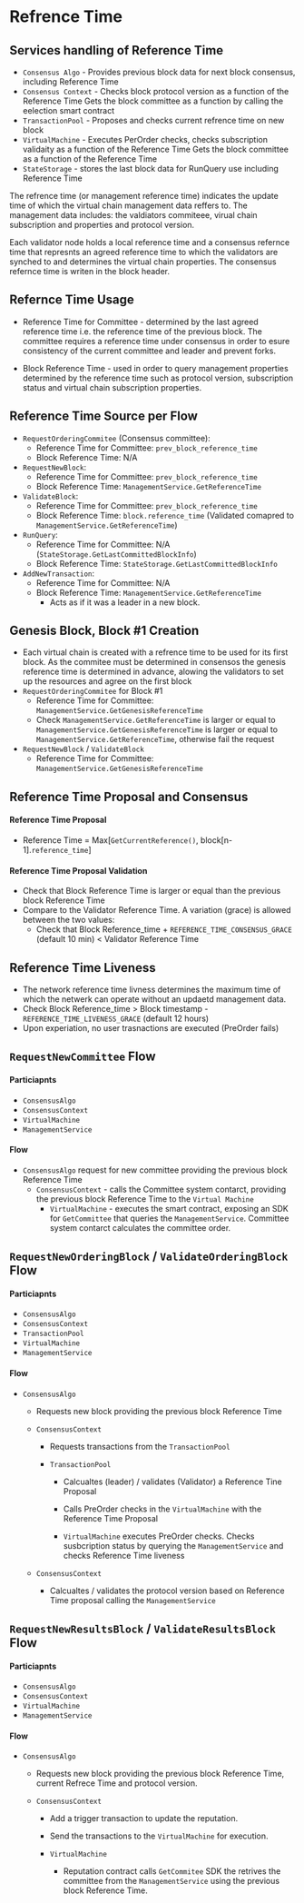 # Refrence Time

## Services handling of Reference Time

* `Consensus Algo` - Provides previous block data for next block consensus, including Reference Time
* `Consensus Context` - Checks block protocol version as a function of the Reference Time
                        Gets the block committee as a function by calling the eelection smart contract
* `TransactionPool` - Proposes and checks current refrence time on new block
* `VirtualMachine` - Executes PerOrder checks, checks subscription validaity as a function of the Reference Time
                     Gets the block committee as a function of the Reference Time
* `StateStorage` - stores the last block data for RunQuery use including Reference Time


The refrence time (or management reference time) indicates the update time of which the virtual chain management data reffers to. The management data includes: the valdiators commiteee, virual chain subscription and properties and protocol version.

Each validator node holds a local reference time and a consensus refernce time that represnts an agreed reference time to which the validators are synched to and determines the virtual chain properties. The consensus refernce time is writen in the block header.

## Refernce Time Usage
* Reference Time for Committee - determined by the last agreed reference time i.e. the reference time of the previous block.
  The committee requires a reference time under consensus in order to esure consistency of the current committee and leader and prevent forks.

* Block Reference Time - used in order to query management properties determined by the reference time such as protocol version,   subscription status and virtual chain subscription properties.

## Reference Time Source per Flow
* `RequestOrderingCommitee` (Consensus committee): 
  * Reference Time for Committee: `prev_block_reference_time`
  * Block Reference Time: N/A
* `RequestNewBlock`: 
  * Reference Time for Committee: `prev_block_reference_time`
  * Block Reference Time: `ManagementService.GetReferenceTime`
* `ValidateBlock`: 
  * Reference Time for Committee: `prev_block_reference_time`
  * Block Reference Time: `block.reference_time` (Validated comapred to `ManagementService.GetReferenceTime`)
* `RunQuery`: 
  * Reference Time for Committee: N/A (`StateStorage.GetLastCommittedBlockInfo`)
  * Block Reference Time: `StateStorage.GetLastCommittedBlockInfo`
* `AddNewTransaction`: 
  * Reference Time for Committee: N/A
  * Block Reference Time: `ManagementService.GetReferenceTime` 
    * Acts as if it was a leader in a new block.

## Genesis Block, Block #1 Creation 
* Each virtual chain is created with a refrence time to be used for its first block. As the commitee must be determined in consensos the genesis reference time is determined in advance, alowing the validators to set up the resources and agree on the first block
* `RequestOrderingCommitee` for Block #1 
  * Reference Time for Committee: `ManagementService.GetGenesisReferenceTime`
  * Check `ManagementService.GetReferenceTime` is larger or equal to `ManagementService.GetGenesisReferenceTime` is larger or equal to `ManagementService.GetReferenceTime`, otherwise fail the request 
* `RequestNewBlock` / `ValidateBlock`
  * Reference Time for Committee: `ManagementService.GetGenesisReferenceTime`

## Reference Time Proposal and Consensus

#### Reference Time Proposal
* Reference Time = Max[`GetCurrentReference()`, block[n-1].`reference_time`]

#### Reference Time Proposal Validation
* Check that Block Reference Time is larger or equal than the previous block Reference Time
* Compare to the Validator Reference Time. A variation (grace) is allowed between the two values:
  * Check that Block Reference_time + `REFERENCE_TIME_CONSENSUS_GRACE` (default 10 min) < Validator Reference Time

## Reference Time Liveness
* The network reference time livness determines the maximum time of which the netwerk can operate without an updaetd management data. 
* Check Block Reference_time > Block timestamp - `REFERENCE_TIME_LIVENESS_GRACE` (default 12 hours)
* Upon experiation, no user trasnactions are executed (PreOrder fails) 


## `RequestNewCommittee` Flow
#### Particiapnts
  * `ConsensusAlgo`
  * `ConsensusContext`
  * `VirtualMachine`
  * `ManagementService`

#### Flow
* `ConsensusAlgo` request for new committee providing the previous block Reference Time
  * `ConsensusContext` - calls the Committee system contarct, providing the previous block Reference Time to the `Virtual Machine`
    * `VirtualMachine` - executes the smart contract, exposing an SDK for `GetCommittee` that queries the `ManagementService`. Committee system contarct calculates the committee order.


## `RequestNewOrderingBlock` / `ValidateOrderingBlock` Flow

#### Particiapnts
  * `ConsensusAlgo`
  * `ConsensusContext`
  * `TransactionPool`
  * `VirtualMachine`
  * `ManagementService`

#### Flow

* `ConsensusAlgo` 
  * Requests new block providing the previous block Reference Time
  
  * `ConsensusContext`
    * Requests transactions from the `TransactionPool`

    * `TransactionPool`
      * Calcualtes (leader) / validates (Validator) a Reference Tine Proposal
      * Calls PreOrder checks in the `VirtualMachine` with the Reference Time Proposal

      * `VirtualMachine` executes PreOrder checks. Checks susbcription status by querying the `ManagementService` and checks Reference Time liveness
  
  * `ConsensusContext`
    * Calcualtes / validates the protocol version based on Reference Time proposal calling the `ManagementService`

## `RequestNewResultsBlock` / `ValidateResultsBlock` Flow

#### Particiapnts
  * `ConsensusAlgo`
  * `ConsensusContext`
  * `VirtualMachine`
  * `ManagementService`

#### Flow

* `ConsensusAlgo` 
  * Requests new block providing the previous block Reference Time, current Refrece Time and protocol version.
  
  * `ConsensusContext`
    * Add a trigger transaction to update the reputation.
    * Send the transactions to the `VirtualMachine` for execution.

    * `VirtualMachine`
      * Reputation contract calls `GetCommitee` SDK the retrives the committee from the `ManagementService` using the previous block Reference Time.



